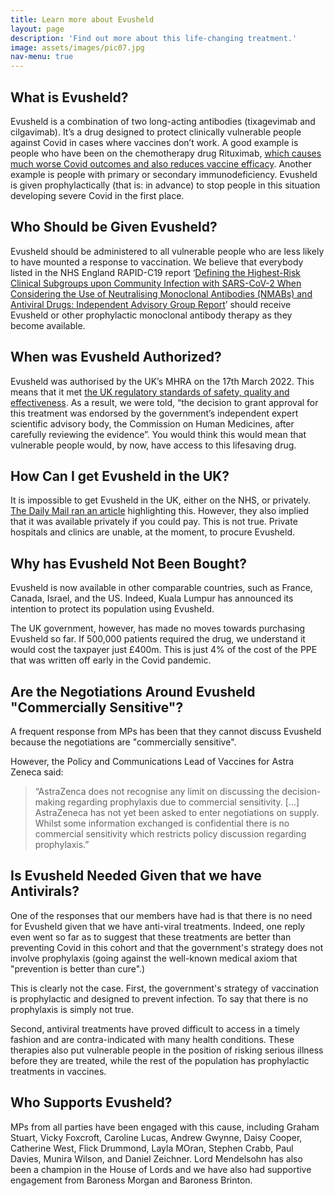 ```yaml
---
title: Learn more about Evusheld
layout: page
description: 'Find out more about this life-changing treatment.'
image: assets/images/pic07.jpg
nav-menu: true
---
```

## What is Evusheld?
Evusheld is a combination of two long-acting antibodies (tixagevimab and cilgavimab). It’s a drug designed to protect clinically vulnerable people against Covid in cases where vaccines don’t work. A good example is people who have been on the chemotherapy drug Rituximab, [which causes much worse Covid outcomes and also reduces vaccine efficacy](https://doi.org/10.1016/S2665-9913(21)00418-5). Another example is people with primary or secondary immunodeficiency. Evusheld is given prophylactically (that is: in advance) to stop people in this situation developing severe Covid in the first place.

## Who Should be Given Evusheld?
Evusheld should be administered to all vulnerable people who are less likely to have mounted a response to vaccination. We believe that everybody listed in the NHS England RAPID-C19 report ‘[Defining the Highest-Risk Clinical Subgroups upon Community Infection with SARS-CoV-2 When Considering the Use of Neutralising Monoclonal Antibodies (NMABs) and Antiviral Drugs: Independent Advisory Group Report](https://www.gov.uk/government/publications/higher-risk-patients-eligible-for-covid-19-treatments-independent-advisory-group-report/defining-the-highest-risk-clinical-subgroups-upon-community-infection-with-sars-cov-2-when-considering-the-use-of-neutralising-monoclonal-antibodies)’ should receive Evusheld or other prophylactic monoclonal antibody therapy as they become available. 

## When was Evusheld Authorized?
Evusheld was authorised by the UK’s MHRA on the 17th March 2022. This means that it met [the UK regulatory standards of safety, quality and effectiveness](https://www.gov.uk/government/news/evusheld-approved-to-prevent-covid-19-in-people-whose-immune-response-is-poor). As a result, we were told, “the decision to grant approval for this treatment was endorsed by the government’s independent expert scientific advisory body, the Commission on Human Medicines, after carefully reviewing the evidence”. You would think this would mean that vulnerable people would, by now, have access to this lifesaving drug.

## How Can I get Evusheld in the UK?
It is impossible to get Evusheld in the UK, either on the NHS, or privately. [The Daily Mail ran an article](https://www.dailymail.co.uk/health/article-10746187/Covid-19-Vulnerable-patients-denied-800-anti-viral-jab-unless-private.html) highlighting this. However, they also implied that it was available privately if you could pay. This is not true. Private hospitals and clinics are unable, at the moment, to procure Evusheld.

## Why has Evusheld Not Been Bought?
Evusheld is now available in other comparable countries, such as France, Canada, Israel, and the US. Indeed, Kuala Lumpur has announced its intention to protect its population using Evusheld.

The UK government, however, has made no moves towards purchasing Evusheld so far. If 500,000 patients required the drug, we understand it would cost the taxpayer just £400m. This is just 4% of the cost of the PPE that was written off early in the Covid pandemic.

## Are the Negotiations Around Evusheld "Commercially Sensitive"?
A frequent response from MPs has been that they cannot discuss Evusheld because the negotiations are "commercially sensitive".

However, the Policy and Communications Lead of Vaccines for Astra Zeneca said:

>“AstraZenca does not recognise any limit on discussing the decision-making regarding prophylaxis due to commercial sensitivity. [...] AstraZeneca has not yet been asked to enter negotiations on supply. Whilst some information exchanged is confidential there is no commercial sensitivity which restricts policy discussion regarding prophylaxis.”

## Is Evusheld Needed Given that we have Antivirals?
One of the responses that our members have had is that there is no need for Evusheld given that we have anti-viral treatments. Indeed, one reply even went so far as to suggest that these treatments are better than preventing Covid in this cohort and that the government's strategy does not involve prophylaxis (going against the well-known medical axiom that "prevention is better than cure".)

This is clearly not the case. First, the government's strategy of vaccination is prophylactic and designed to prevent infection. To say that there is no prophylaxis is simply not true.

Second, antiviral treatments have proved difficult to access in a timely fashion and are contra-indicated with many health conditions. These therapies also put vulnerable people in the position of risking serious illness before they are treated, while the rest of the population has prophylactic treatments in vaccines.

## Who Supports Evusheld?
MPs from all parties have been engaged with this cause, including Graham Stuart, Vicky Foxcroft, Caroline Lucas, Andrew Gwynne, Daisy Cooper, Catherine West, Flick Drummond, Layla MOran, Stephen Crabb, Paul Davies, Munira Wilson, and Daniel Zeichner. Lord Mendelsohn has also been a champion in the House of Lords and we have also had supportive engagement from Baroness Morgan and Baroness Brinton.